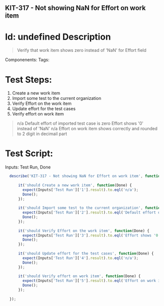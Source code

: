 KIT-317 - Not showing NaN for Effort on work item
-----------

Id: undefined
Description
=============
> Verify that work item shows zero instead of 'NaN' for Effort field

Componenents:
Tags: 

Test Steps:
=============
1. Create a new work item
2. Import some test to the current organization
3. Verify Effort on the work item
4. Update effort for the test cases
5. Verify effort on work item
> n/a
> Default effort of imported test case is zero
> Effort shows '0' instead of 'NaN'
> n/a
> Effort on work item shows correctly and rounded to 2 digit in decimail part


Test Script:
=============

Inputs: Test Run, Done

```javascript
  describe('KIT-317 - Not showing NaN for Effort on work item', function(Inputs) {
    
      it('should Create a new work item', function(Done) {
        expect(Inputs['Test Run']['1'].result).to.eql('n/a');
        Done();
      });
    
      it('should Import some test to the current organization', function(Done) {
        expect(Inputs['Test Run']['2'].result).to.eql('Default effort of imported test case is zero');
        Done();
      });
    
      it('should Verify Effort on the work item', function(Done) {
        expect(Inputs['Test Run']['3'].result).to.eql('Effort shows '0' instead of 'NaN'');
        Done();
      });
    
      it('should Update effort for the test cases', function(Done) {
        expect(Inputs['Test Run']['4'].result).to.eql('n/a');
        Done();
      });
    
      it('should Verify effort on work item', function(Done) {
        expect(Inputs['Test Run']['5'].result).to.eql('Effort on work item shows correctly and rounded to 2 digit in decimail part');
        Done();
      });
    
  });
```
